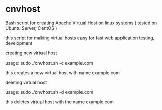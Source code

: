 cnvhost
=======

Bash script for creating Apache Virtual Host on linux systems ( tested on Ubuntu Server, CentOS )

this script for making virtual hosts easy for fast web application testing, development

creating new virtual host

usage: sudo ./cnvhost.sh -c example.com

this creates a new virtual host with name example.com

deleting virtual host

usage: sudo ./cnvhost.sh -d example.com

this deletes virtual host with the name example.com
